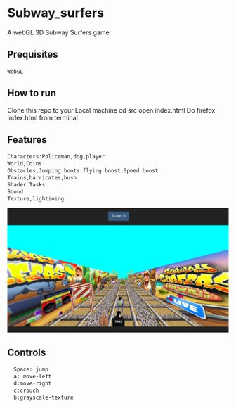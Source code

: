 # Subway_surfers
  A webGL 3D Subway Surfers game
## Prequisites
    WebGL
## How to run
   Clone this repo to your Local machine
   cd src
   open index.html
   Do firefox index.html from terminal
## Features   
    Characters:Policeman,dog,player
    World,Coins
    Obstacles,Jumping boots,flying boost,Speed boost
    Trains,barricates,bush
    Shader Tasks
    Sound
    Texture,lightining
    
  ![alt tag](subway_surf.png)
    
##  Controls
      Space: jump
      a: move-left
      d:move-right
      c:crouch
      b:grayscale-texture
